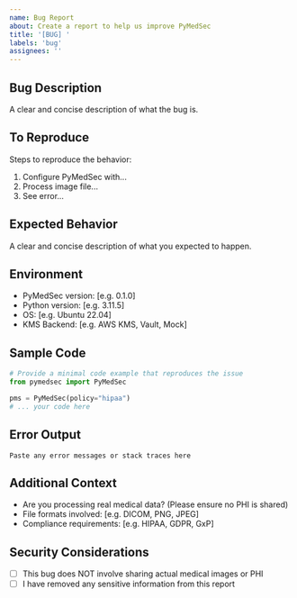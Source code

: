 ```yaml
---
name: Bug Report
about: Create a report to help us improve PyMedSec
title: '[BUG] '
labels: 'bug'
assignees: ''
---
```


## Bug Description

A clear and concise description of what the bug is.

## To Reproduce

Steps to reproduce the behavior:

1. Configure PyMedSec with...
2. Process image file...
3. See error...

## Expected Behavior

A clear and concise description of what you expected to happen.

## Environment

- PyMedSec version: [e.g. 0.1.0]
- Python version: [e.g. 3.11.5]
- OS: [e.g. Ubuntu 22.04]
- KMS Backend: [e.g. AWS KMS, Vault, Mock]

## Sample Code

```python
# Provide a minimal code example that reproduces the issue
from pymedsec import PyMedSec

pms = PyMedSec(policy="hipaa")
# ... your code here
```

## Error Output

```
Paste any error messages or stack traces here
```

## Additional Context

- Are you processing real medical data? (Please ensure no PHI is shared)
- File formats involved: [e.g. DICOM, PNG, JPEG]
- Compliance requirements: [e.g. HIPAA, GDPR, GxP]

## Security Considerations

- [ ] This bug does NOT involve sharing actual medical images or PHI
- [ ] I have removed any sensitive information from this report
